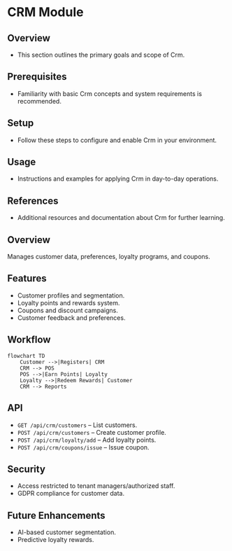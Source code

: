 # CRM Module

## Overview
- This section outlines the primary goals and scope of Crm.

## Prerequisites
- Familiarity with basic Crm concepts and system requirements is recommended.

## Setup
- Follow these steps to configure and enable Crm in your environment.

## Usage
- Instructions and examples for applying Crm in day-to-day operations.

## References
- Additional resources and documentation about Crm for further learning.


## Overview
Manages customer data, preferences, loyalty programs, and coupons.

## Features
- Customer profiles and segmentation.  
- Loyalty points and rewards system.  
- Coupons and discount campaigns.  
- Customer feedback and preferences.  

## Workflow
```mermaid
flowchart TD
    Customer -->|Registers| CRM
    CRM --> POS
    POS -->|Earn Points| Loyalty
    Loyalty -->|Redeem Rewards| Customer
    CRM --> Reports
```

## API
- `GET /api/crm/customers` – List customers.  
- `POST /api/crm/customers` – Create customer profile.  
- `POST /api/crm/loyalty/add` – Add loyalty points.  
- `POST /api/crm/coupons/issue` – Issue coupon.  

## Security
- Access restricted to tenant managers/authorized staff.  
- GDPR compliance for customer data.  

## Future Enhancements
- AI-based customer segmentation.  
- Predictive loyalty rewards.  
